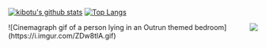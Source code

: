 <!--
**kibotu/kibotu** is a ✨ _special_ ✨ repository because its `README.md` (this file) appears on your GitHub profile.

Here are some ideas to get you started:

- 🔭 I’m currently working on ...
- 🌱 I’m currently learning ...
- 👯 I’m looking to collaborate on ...
- 🤔 I’m looking for help with ...
- 💬 Ask me about ...
- 📫 How to reach me: ...
- 😄 Pronouns: ...
- ⚡ Fun fact: ...
-->


[![kibotu's github stats](https://github-readme-stats.vercel.app/api?username=kibotu&show_icons=true&line_height=21&show_icons=true&theme=vue)](https://github.com/anuraghazra/github-readme-stats)
[![Top Langs](https://github-readme-stats.vercel.app/api/top-langs/?username=kibotu&show_icons=true&layout=compact&theme=vue)](https://github.com/anuraghazra/github-readme-stats)

<!--
#### Top Sponsors

- [Become a sponsor](https://github.com/sponsors/kibotu) -->

<img src="https://komarev.com/ghpvc/?username=wasabeef&color=blue&style=flat-square" align="right" />
![Cinemagraph gif of a person lying in an Outrun themed bedroom](https://i.imgur.com/ZDw8tlA.gif)
